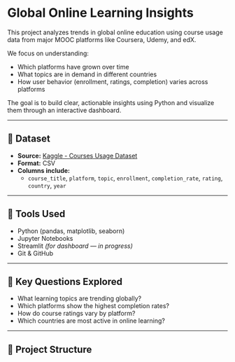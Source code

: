 # Global Online Learning Insights

This project analyzes trends in global online education using course usage data from major MOOC platforms like Coursera, Udemy, and edX.

We focus on understanding:
- Which platforms have grown over time
- What topics are in demand in different countries
- How user behavior (enrollment, ratings, completion) varies across platforms

The goal is to build clear, actionable insights using Python and visualize them through an interactive dashboard.

---

## 📁 Dataset

- **Source:** [Kaggle - Courses Usage Dataset](https://www.kaggle.com/datasets/willianoliveiragibin/courses-usage)
- **Format:** CSV
- **Columns include:**
  - `course_title`, `platform`, `topic`, `enrollment`, `completion_rate`, `rating`, `country`, `year`

---

## 🧰 Tools Used

- Python (pandas, matplotlib, seaborn)
- Jupyter Notebooks
- Streamlit *(for dashboard — in progress)*
- Git & GitHub

---

## 🔎 Key Questions Explored

- What learning topics are trending globally?
- Which platforms show the highest completion rates?
- How do course ratings vary by platform?
- Which countries are most active in online learning?

---

## 📂 Project Structure
<!-- ## Our Team 🤗
<!-- <div align="center">
<a href="https://www.github.com/sonnynomnom"><img src="https://github.com/Chandrikajoshi123" width="50px"></a>
<a href="https://www.github.com/goku-kun"><img src="https://github.com/Chandrikajoshi123/.github/assets/65576812/ccb47bcb-3e3c-4a7f-bc0e-2f843f87dbe7" width="50px"></a>
<a href="https://www.github.com/asiqurrahman"><img src="https://github.com/codedex-io/.github/assets/65576812/90a19cff-1693-457e-8ee2-52a85322e633" width="50px"></a>
<a href="https://www.github.com/lilybird1"><img src="https://github.com/codedex-io/.github/assets/65576812/7f151b0b-2137-409c-adfc-764f5b00a491" width="50px"></a>
<a href="https://github.com/exrlla"><img src="https://github.com/user-attachments/assets/85a2ee94-856a-4b0e-8948-4d0381e2908d" width="50px"></a>
<a href="https://github.com/intelagense"><img src="https://github.com/codedex-io/.github/assets/65576812/20ff0f58-9142-4fec-93e7-13553c7d713f" width="50px"></a>
<a href="https://www.instagram.com/naomixlee"><img src="https://github.com/codedex-io/.github/assets/65576812/f813fe10-612f-4a46-83de-a50c578d8400" width="50px"></a>
<a href="https://github.com/jules-kris"><img src="https://github.com/user-attachments/assets/f43ffffe-487d-465d-9e28-b7c9a7725ac5" width="50px"></a>  
<a href="https://x.com/jackieis_online"><img src="https://github.com/user-attachments/assets/dab57ffe-1657-4e32-a139-ab39285e76ca" width="50px"></a> 
<a href="https://www.codedex.io/@colin"><img src="https://github.com/user-attachments/assets/0c2e80ad-f23c-4381-a388-30d65e4ddb33" width="50px"></a>  
</div>
<br/> -->

 <!---<p align="center">
<img src="https://github.com/codedex-io/.github/assets/65576812/8613313f-42c0-4d87-ab53-c7d61ea92be3" width="50px">
<img src="https://github.com/codedex-io/.github/assets/65576812/75eb406f-4d76-4720-aba3-186cbc9d6b33" width="50px">
<img src="https://github.com/codedex-io/.github/assets/65576812/de1c5377-9d6d-409e-9971-887f8ef908c1" width="50px">
</p>--->
<!-- <p align="center">Made with ❤️ in Brooklyn, NY</p>-->
